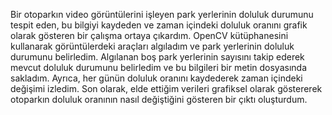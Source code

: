 Bir otoparkın video görüntülerini işleyen park yerlerinin doluluk durumunu tespit eden, bu bilgiyi kaydeden ve zaman içindeki doluluk oranını grafik olarak gösteren bir çalışma ortaya çıkardım.
OpenCV kütüphanesini kullanarak görüntülerdeki araçları algıladım ve park yerlerinin doluluk durumunu belirledim. 
Algılanan boş park yerlerinin sayısını takip ederek mevcut doluluk durumunu belirledim ve bu bilgileri bir metin dosyasında sakladım. 
Ayrıca, her günün doluluk oranını kaydederek zaman içindeki değişimi izledim. 
Son olarak, elde ettiğim verileri grafiksel olarak göstererek otoparkın doluluk oranının nasıl değiştiğini gösteren bir çıktı oluşturdum.
